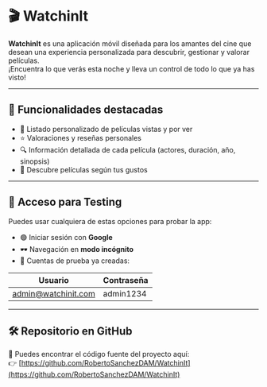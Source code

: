 # 🎬 WatchinIt

**WatchinIt** es una aplicación móvil diseñada para los amantes del cine que desean una experiencia personalizada para descubrir, gestionar y valorar películas.  
¡Encuentra lo que verás esta noche y lleva un control de todo lo que ya has visto!

---

## 🚀 Funcionalidades destacadas

- 📌 Listado personalizado de películas vistas y por ver  
- ⭐ Valoraciones y reseñas personales  
- 🔍 Información detallada de cada película (actores, duración, año, sinopsis)  
- 🧠 Descubre películas según tus gustos

---

## 👤 Acceso para Testing

Puedes usar cualquiera de estas opciones para probar la app:

- 🟢 Iniciar sesión con **Google**
- 🕶️ Navegación en **modo incógnito**
- 🔐 Cuentas de prueba ya creadas:

| Usuario                  | Contraseña   |
|--------------------------|--------------|
| admin@watchinit.com     | admin1234    |

---

## 🛠️ Repositorio en GitHub

📂 Puedes encontrar el código fuente del proyecto aquí:  
👉 [https://github.com/RobertoSanchezDAM/WatchinIt](https://github.com/RobertoSanchezDAM/WatchinIt)
